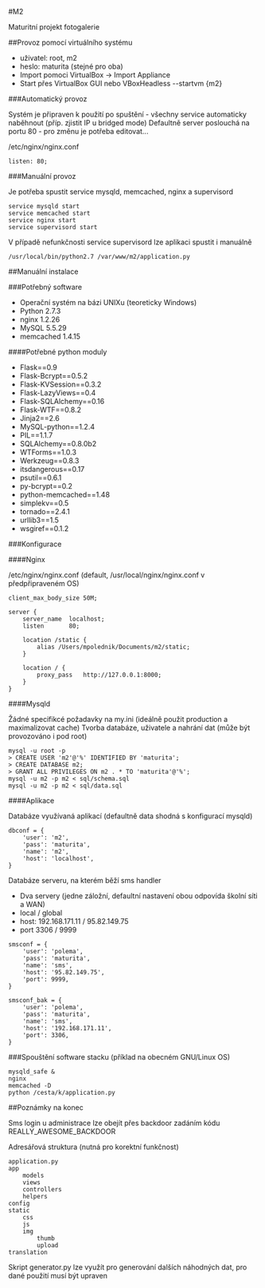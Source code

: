 #M2

Maturitní projekt fotogalerie

##Provoz pomocí virtuálního systému

* uživatel: root, m2
* heslo: maturita (stejné pro oba)
* Import pomoci VirtualBox -> Import Appliance
* Start přes VirtualBox GUI nebo VBoxHeadless --startvm {m2}

###Automatický provoz

Systém je připraven k použití po spuštění - všechny service automaticky naběhnout (příp. zjistit IP u bridged mode)
Defaultně server poslouchá na portu 80 - pro změnu je potřeba editovat...

/etc/nginx/nginx.conf

    listen: 80;

###Manuální provoz

Je potřeba spustit service mysqld, memcached, nginx a supervisord

    service mysqld start
    service memcached start
    service nginx start
    service supervisord start
V případě nefunkčnosti service supervisord lze aplikaci spustit i manuálně

    /usr/local/bin/python2.7 /var/www/m2/application.py

##Manuální instalace

###Potřebný software

* Operační systém na bázi UNIXu (teoreticky Windows)
* Python 2.7.3
* nginx 1.2.26
* MySQL 5.5.29
* memcached 1.4.15

####Potřebné python moduly

* Flask==0.9
* Flask-Bcrypt==0.5.2
* Flask-KVSession==0.3.2
* Flask-LazyViews==0.4
* Flask-SQLAlchemy==0.16
* Flask-WTF==0.8.2
* Jinja2==2.6
* MySQL-python==1.2.4
* PIL==1.1.7
* SQLAlchemy==0.8.0b2
* WTForms==1.0.3
* Werkzeug==0.8.3
* itsdangerous==0.17
* psutil==0.6.1
* py-bcrypt==0.2
* python-memcached==1.48
* simplekv==0.5
* tornado==2.4.1
* urllib3==1.5
* wsgiref==0.1.2

###Konfigurace

####Nginx

/etc/nginx/nginx.conf (default, /usr/local/nginx/nginx.conf v předpřipraveném OS)

    client_max_body_size 50M;

    server {
        server_name  localhost;
        listen       80;

        location /static {
            alias /Users/mpolednik/Documents/m2/static;
        }

        location / {
            proxy_pass   http://127.0.0.1:8000;
        }
    }

####Mysqld

Žádné specifikcé požadavky na my.ini (ideálně použit production a maximalizovat cache)
Tvorba databáze, uživatele a nahrání dat (může být provozováno i pod root)

    mysql -u root -p
    > CREATE USER 'm2'@'%' IDENTIFIED BY 'maturita';
    > CREATE DATABASE m2;
    > GRANT ALL PRIVILEGES ON m2 . * TO 'maturita'@'%';
    mysql -u m2 -p m2 < sql/schema.sql
    mysql -u m2 -p m2 < sql/data.sql

####Aplikace

Databáze využívaná aplikací (defaultně data shodná s konfigurací mysqld)

    dbconf = {
        'user': 'm2',
        'pass': 'maturita',
        'name': 'm2',
        'host': 'localhost',
    }

Databáze serveru, na kterém běží sms handler

* Dva servery (jedne záložní, defaultní nastavení obou odpovída školní síti a WAN)
* local / global
* host: 192.168.171.11 / 95.82.149.75
* port 3306 / 9999

<!-- md fix -->

    smsconf = {
        'user': 'polema',
        'pass': 'maturita',
        'name': 'sms',
        'host': '95.82.149.75',
        'port': 9999,
    }

    smsconf_bak = {
        'user': 'polema',
        'pass': 'maturita',
        'name': 'sms',
        'host': '192.168.171.11',
        'port': 3306,
    }

###Spouštění software stacku (příklad na obecném GNU/Linux OS)

    mysqld_safe &
    nginx
    memcached -D
    python /cesta/k/application.py

##Poznámky na konec

Sms login u administrace lze obejít přes backdoor zadáním kódu REALLY\_AWESOME\_BACKDOOR

Adresářová struktura (nutná pro korektní funkčnost)

    application.py
    app
        models
        views
        controllers
        helpers
    config
    static
        css
        js
        img
            thumb
            upload
    translation

Skript generator.py lze využít pro generování dalších náhodných dat, pro dané použití musí být upraven
